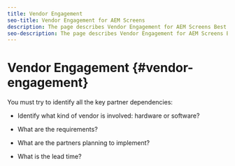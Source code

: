 ```yaml
---
title: Vendor Engagement
seo-title: Vendor Engagement for AEM Screens
description: The page describes Vendor Engagement for AEM Screens Best Practices Guide
seo-description: The page describes Vendor Engagement for AEM Screens Best Practices Guide
---
```


# Vendor Engagement {#vendor-engagement}

You must try to identify all the key partner dependencies:

* Identify what kind of vendor is involved: hardware or software?

* What are the requirements?

* What are the partners planning to implement?

* What is the lead time?
